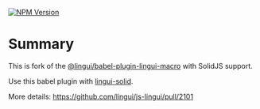 [![NPM Version](https://img.shields.io/npm/v/babel-plugin-lingui-solid-macro)](https://www.npmjs.com/package/babel-plugin-lingui-solid-macro)

# Summary

This is fork of the [@lingui/babel-plugin-lingui-macro](https://www.npmjs.com/package/@lingui/babel-plugin-lingui-macro) with SolidJS support.

Use this babel plugin with [lingui-solid](https://www.npmjs.com/package/lingui-solid).

More details: https://github.com/lingui/js-lingui/pull/2101
